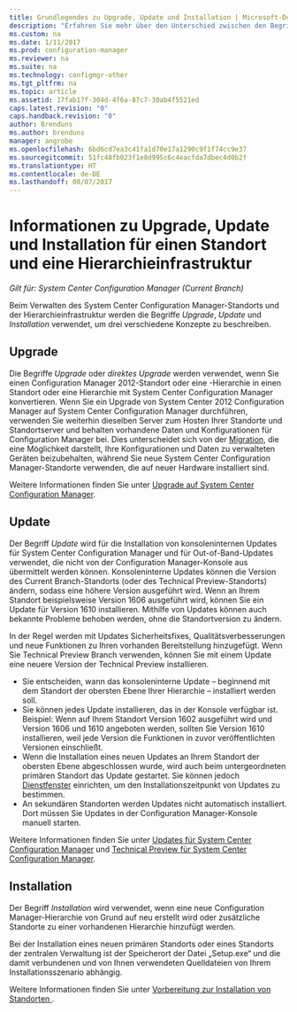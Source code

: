 ```yaml
---
title: Grundlegendes zu Upgrade, Update und Installation | Microsoft-Dokumentation
description: "Erfahren Sie mehr über den Unterschied zwischen den Begriffen Installation, Update und Upgrade beim Verwalten einer Configuration Manager-Infrastruktur."
ms.custom: na
ms.date: 1/11/2017
ms.prod: configuration-manager
ms.reviewer: na
ms.suite: na
ms.technology: configmgr-other
ms.tgt_pltfrm: na
ms.topic: article
ms.assetid: 17fab17f-304d-4f6a-87c7-30ab4f5521ed
caps.latest.revision: "0"
caps.handback.revision: "0"
author: Brenduns
ms.author: brenduns
manager: angrobe
ms.openlocfilehash: 6bd6cd7ea3c41fa1d70e17a1290c9f1f74cc9e37
ms.sourcegitcommit: 51fc48fb023f1e8d995c6c4eacfda7dbec4d0b2f
ms.translationtype: HT
ms.contentlocale: de-DE
ms.lasthandoff: 08/07/2017
---
```

# <a name="about-upgrade-update-and-install-for-site-and-hierarchy-infrastructure"></a>Informationen zu Upgrade, Update und Installation für einen Standort und eine Hierarchieinfrastruktur

*Gilt für: System Center Configuration Manager (Current Branch)*


Beim Verwalten des System Center Configuration Manager-Standorts und der Hierarchieinfrastruktur werden die Begriffe *Upgrade*, *Update* und *Installation* verwendet, um drei verschiedene Konzepte zu beschreiben.

## <a name="upgrade"></a>Upgrade
Die Begriffe *Upgrade* oder *direktes Upgrade* werden verwendet, wenn Sie einen Configuration Manager 2012-Standort oder eine -Hierarchie in einen Standort oder eine Hierarchie mit System Center Configuration Manager konvertieren.
Wenn Sie ein Upgrade von System Center 2012 Configuration Manager auf System Center Configuration Manager durchführen, verwenden Sie weiterhin dieselben Server zum Hosten Ihrer Standorte und Standortserver und behalten vorhandene Daten und Konfigurationen für Configuration Manager bei.  Dies unterscheidet sich von der [Migration](/sccm/core/migration/migrate-data-between-hierarchies), die eine Möglichkeit darstellt, Ihre Konfigurationen und Daten zu verwalteten Geräten beizubehalten, während Sie neue System Center Configuration Manager-Standorte verwenden, die auf neuer Hardware installiert sind.

Weitere Informationen finden Sie unter [Upgrade auf System Center Configuration Manager](/sccm/core/servers/deploy/install/upgrade-to-configuration-manager).



## <a name="update"></a>Update
Der Begriff *Update* wird für die Installation von konsoleninternen Updates für System Center Configuration Manager und für Out-of-Band-Updates verwendet, die nicht von der Configuration Manager-Konsole aus übermittelt werden können. Konsoleninterne Updates können die Version des Current Branch-Standorts (oder des Technical Preview-Standorts) ändern, sodass eine höhere Version ausgeführt wird. Wenn an Ihrem Standort beispielsweise Version 1606 ausgeführt wird, können Sie ein Update für Version 1610 installieren. Mithilfe von Updates können auch bekannte Probleme behoben werden, ohne die Standortversion zu ändern.      

In der Regel werden mit Updates Sicherheitsfixes, Qualitätsverbesserungen und neue Funktionen zu Ihren vorhanden Bereitstellung hinzugefügt. Wenn Sie Technical Preview Branch verwenden, können Sie mit einem Update eine neuere Version der Technical Preview installieren.
-   Sie entscheiden, wann das konsoleninterne Update – beginnend mit dem Standort der obersten Ebene Ihrer Hierarchie – installiert werden soll.
- Sie können jedes Update installieren, das in der Konsole verfügbar ist. Beispiel: Wenn auf Ihrem Standort Version 1602 ausgeführt wird und Version 1606 und 1610 angeboten werden, sollten Sie Version 1610 installieren, weil jede Version die Funktionen in zuvor veröffentlichten Versionen einschließt.
- Wenn die Installation eines neuen Updates an Ihrem Standort der obersten Ebene abgeschlossen wurde, wird auch beim untergeordneten primären Standort das Update gestartet. Sie können jedoch [Dienstfenster](/sccm/core/servers/manage/install-in-console-updates#a-namebkmkservicewindowa-service-windows-for-site-servers) einrichten, um den Installationszeitpunkt von Updates zu bestimmen.
- An sekundären Standorten werden Updates nicht automatisch installiert. Dort müssen Sie Updates in der Configuration Manager-Konsole manuell starten.

Weitere Informationen finden Sie unter [Updates für System Center Configuration Manager](/sccm/core/servers/manage/updates) und [Technical Preview für System Center Configuration Manager](/sccm/core/get-started/technical-preview).



## <a name="install"></a>Installation
Der Begriff *Installation* wird verwendet, wenn eine neue Configuration Manager-Hierarchie von Grund auf neu erstellt wird oder zusätzliche Standorte zu einer vorhandenen Hierarchie hinzufügt werden.  

Bei der Installation eines neuen primären Standorts oder eines Standorts der zentralen Verwaltung ist der Speicherort der Datei „Setup.exe“ und die damit verbundenen und von Ihnen verwendeten Quelldateien von Ihrem Installationsszenario abhängig.

Weitere Informationen finden Sie unter [Vorbereitung zur Installation von Standorten ](/sccm/core/servers/deploy/install/prepare-to-install-sites).

